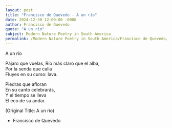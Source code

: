 ```yaml
---
layout: post
title: "Francisco de Quevedo - A un río"
date: 2024-12-30 12:00:00 -0000
author: Francisco de Quevedo
quote: "A un río"
subject: Modern Nature Poetry in South America
permalink: /Modern Nature Poetry in South America/Francisco de Quevedo/Francisco de Quevedo - A un río
---
```


A un río

Pájaro que vuelas, 
Río más claro que el alba,  
Por la senda que calla  
Fluyes en su curso: lava.

Piedras que afloran  
En su canto celebrarás,  
Y el tiempo se lleva  
El eco de su andar.

(Original Title: A un río)

- Francisco de Quevedo

